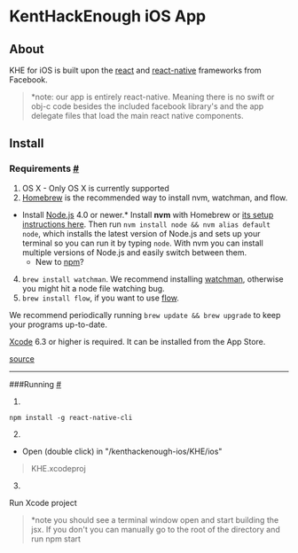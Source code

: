 KentHackEnough iOS App 
===================


About
-------
KHE for iOS is built upon the [react](https://facebook.github.io/react/) and [react-native](https://facebook.github.io/react-native/) frameworks from Facebook.

> *note: our app is entirely react-native. Meaning there is no swift or obj-c code besides the included facebook library's and the app delegate files that load the main react native components.


Install
-------------



### <a class="anchor" name="requirements"></a>Requirements [#](#requirements)

1.  OS X - Only OS X is currently supported
2.  [Homebrew](http://brew.sh/) is the recommended way to install nvm, watchman, and flow.
*   Install [Node.js](https://nodejs.org/) 4.0 or newer.*   Install **nvm** with Homebrew or [its setup instructions here](https://github.com/creationix/nvm#installation). Then run `nvm install node && nvm alias default node`, which installs the latest version of Node.js and sets up your terminal so you can run it by typing `node`. With nvm you can install multiple versions of Node.js and easily switch between them.
    *   New to [npm](https://docs.npmjs.com/)?
4.  `brew install watchman`. We recommend installing [watchman](https://facebook.github.io/watchman/docs/install.html), otherwise you might hit a node file watching bug.
5.  `brew install flow`, if you want to use [flow](http://www.flowtype.org).

We recommend periodically running `brew update && brew upgrade` to keep your programs up-to-date.

[Xcode](https://developer.apple.com/xcode/downloads/) 6.3 or higher is required. It can be installed from the App Store.

[source](https://facebook.github.io/react-native/docs/getting-started.html#quick-start)

</div></div>


----------

###<a class="anchor" name="running">Running [#](#running)

 1.

    npm install -g react-native-cli


2.

 - Open (double click) in "/kenthackenough-ios/KHE/ios"

> KHE.xcodeproj


3.

Run Xcode project

> *note you should see a terminal window open and start building the jsx. If you don't you can manually go to the root of the directory and run npm start

